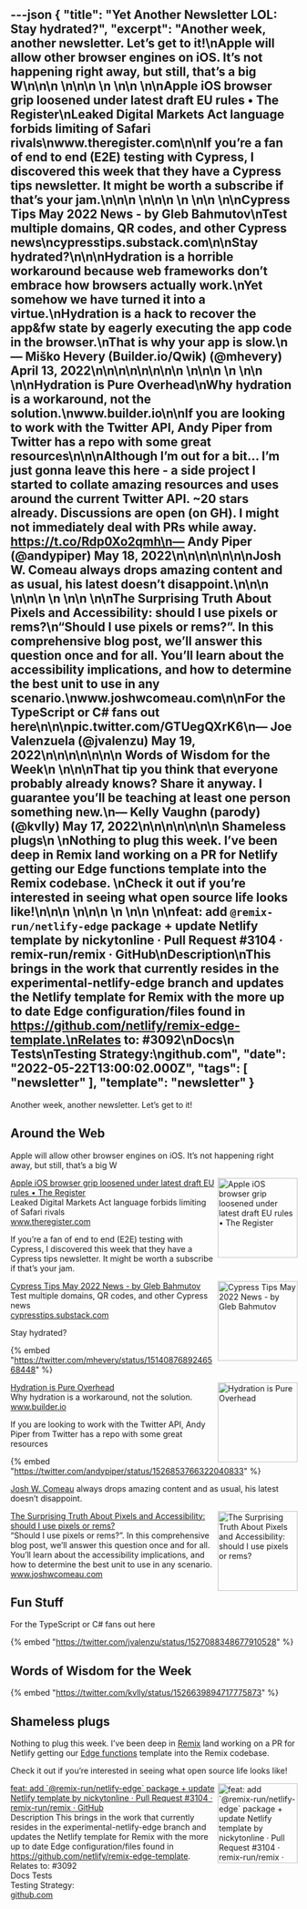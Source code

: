 ---json
{
  "title": "Yet Another Newsletter LOL: Stay hydrated?",
  "excerpt": "Another week, another newsletter. Let’s get to it!\nApple will allow other browser engines on iOS. It’s not happening right away, but still, that’s a big W\n\n\n          \n\n\n \n          \n\n          \n\nApple iOS browser grip loosened under latest draft EU rules • The Register\nLeaked Digital Markets Act language forbids limiting of Safari rivals\nwww.theregister.com\n\nIf you’re a fan of end to end (E2E) testing with Cypress, I discovered this week that they have a Cypress tips newsletter. It might be worth a subscribe if that’s your jam.\n\n\n          \n\n\n \n          \n\n          \n\nCypress Tips May 2022 News - by Gleb Bahmutov\nTest multiple domains, QR codes, and other Cypress news\ncypresstips.substack.com\n\nStay hydrated?\n\n\nHydration is a horrible workaround because web frameworks don’t embrace how browsers actually work.\nYet somehow we have turned it into a virtue.\nHydration is a hack to recover the app&fw state by eagerly executing the app code in the browser.\nThat is why your app is slow.\n— Miško Hevery (Builder.io/Qwik) (@mhevery) April 13, 2022\n\n\n\n\n\n\n\n          \n\n\n \n          \n\n          \n\nHydration is Pure Overhead\nWhy hydration is a workaround, not the solution.\nwww.builder.io\n\nIf you are looking to work with the Twitter API, Andy Piper from Twitter has a repo with some great resources\n\n\nAlthough I’m out for a bit… I’m just gonna leave this here - a side project I started to collate amazing resources and uses around the current Twitter API. ~20 stars already. Discussions are open (on GH). I might not immediately deal with PRs while away. https://t.co/Rdp0Xo2qmh\n— Andy Piper (@andypiper) May 18, 2022\n\n\n\n\n\n\nJosh W. Comeau always drops amazing content and as usual, his latest doesn’t disappoint.\n\n\n          \n\n\n \n          \n\n          \n\nThe Surprising Truth About Pixels and Accessibility: should I use pixels or rems?\n“Should I use pixels or rems?”. In this comprehensive blog post, we’ll answer this question once and for all. You’ll learn about the accessibility implications, and how to determine the best unit to use in any scenario.\nwww.joshwcomeau.com\n\nFor the TypeScript or C# fans out here\n\n\npic.twitter.com/GTUegQXrK6\n— Joe Valenzuela (@jvalenzu) May 19, 2022\n\n\n\n\n\n\n      Words of Wisdom for the Week\n    \n\n\nThat tip you think that everyone probably already knows? Share it anyway. I guarantee you’ll be teaching at least one person something new.\n— Kelly Vaughn (parody) (@kvlly) May 17, 2022\n\n\n\n\n\n\n      Shameless plugs\n    \nNothing to plug this week. I’ve been deep in Remix land working on a PR for Netlify getting our Edge functions template into the Remix codebase. \nCheck it out if you’re interested in seeing what open source life looks like!\n\n\n          \n\n\n \n          \n\n          \n\nfeat: add `@remix-run/netlify-edge` package + update Netlify template by nickytonline · Pull Request #3104 · remix-run/remix · GitHub\nDescription\nThis brings in the work that currently resides in the experimental-netlify-edge branch and updates the Netlify template for Remix with the more up to date Edge configuration/files found in https://github.com/netlify/remix-edge-template.\nRelates to: #3092\nDocs\n Tests\nTesting Strategy:\ngithub.com",
  "date": "2022-05-22T13:00:02.000Z",
  "tags": [
    "newsletter"
  ],
  "template": "newsletter"
}
---

<p>Another week, another newsletter. Let’s get to it!</p>

<h2>
      Around the Web
    </h2>

<p>Apple will allow other browser engines on iOS. It’s not happening right away, but still, that’s a big W</p>

<tr><td align="left" ><div >

<a href="https://www.theregister.com/2022/04/26/apple_ios_browser/"  target="_blank">
<img align="right" alt="Apple iOS browser grip loosened under latest draft EU rules • The Register"  height="140" src="https://s3.amazonaws.com/revue/items/images/015/893/645/thumb/shutterstock_1714430938.jpg?1652793459"  width="140"/>
</a> 
<div>
<div  ><a href="https://www.theregister.com/2022/04/26/apple_ios_browser/"  target="_blank">Apple iOS browser grip loosened under latest draft EU rules • The Register</a></div>
<div  ><div  >Leaked Digital Markets Act language forbids limiting of Safari rivals</div>
</div>
<div  ><a href="https://www.theregister.com/2022/04/26/apple_ios_browser/"  target="_blank">www.theregister.com</a></div>
</div>
</div></td></tr>

<p>If you’re a fan of end to end (E2E) testing with Cypress, I discovered this week that they have a Cypress tips newsletter. It might be worth a subscribe if that’s your jam.</p>

<tr><td align="left" ><div >

<a href="https://cypresstips.substack.com/p/cypress-tips-may-2022-news"  target="_blank">
<img align="right" alt="Cypress Tips May 2022 News - by Gleb Bahmutov"  height="140" src="https://s3.amazonaws.com/revue/items/images/015/893/690/thumb/XMJP07Ft1nA?1652793545"  width="140"/>
</a> 
<div>
<div  ><a href="https://cypresstips.substack.com/p/cypress-tips-may-2022-news"  target="_blank">Cypress Tips May 2022 News - by Gleb Bahmutov</a></div>
<div  ><div  >Test multiple domains, QR codes, and other Cypress news</div>
</div>
<div  ><a href="https://cypresstips.substack.com/p/cypress-tips-may-2022-news"  target="_blank">cypresstips.substack.com</a></div>
</div>
</div></td></tr>

<p>Stay hydrated?</p>

{% embed "https://twitter.com/mhevery/status/1514087689246568448" %}

<tr><td align="left" ><div >

<a href="https://www.builder.io/blog/hydration-is-pure-overhead"  target="_blank">
<img align="right" alt="Hydration is Pure Overhead"  height="140" src="https://s3.amazonaws.com/revue/items/images/015/940/930/thumb/assets_2FYJIGb4i01jvw0SRdL5Bt_2Fa6d8c3bacc3c4cf88446e41a71cda21c?1652983497"  width="140"/>
</a> 
<div>
<div  ><a href="https://www.builder.io/blog/hydration-is-pure-overhead"  target="_blank">Hydration is Pure Overhead</a></div>
<div  ><div  >Why hydration is a workaround, not the solution.</div>
</div>
<div  ><a href="https://www.builder.io/blog/hydration-is-pure-overhead"  target="_blank">www.builder.io</a></div>
</div>
</div></td></tr>

<p>If you are looking to work with the Twitter API, Andy Piper from Twitter has a repo with some great resources</p>

{% embed "https://twitter.com/andypiper/status/1526853766322040833" %}

<p>
<a href="https://twitter.com/JoshWComeau"  target="_blank">Josh W. Comeau</a> always drops amazing content and as usual, his latest doesn’t disappoint.</p>

<tr><td align="left" ><div >

<a href="https://www.joshwcomeau.com/css/surprising-truth-about-pixels-and-accessibility/"  target="_blank">
<img align="right" alt="The Surprising Truth About Pixels and Accessibility: should I use pixels or rems?"  height="140" src="https://s3.amazonaws.com/revue/items/images/015/952/853/thumb/og-surprising-truth-about-pixels-and-accessibility.png?1653047386"  width="140"/>
</a> 
<div>
<div  ><a href="https://www.joshwcomeau.com/css/surprising-truth-about-pixels-and-accessibility/"  target="_blank">The Surprising Truth About Pixels and Accessibility: should I use pixels or rems?</a></div>
<div  ><div  >“Should I use pixels or rems?”. In this comprehensive blog post, we’ll answer this question once and for all. You’ll learn about the accessibility implications, and how to determine the best unit to use in any scenario.</div>
</div>
<div  ><a href="https://www.joshwcomeau.com/css/surprising-truth-about-pixels-and-accessibility/"  target="_blank">www.joshwcomeau.com</a></div>
</div>
</div></td></tr>

<h2>
      Fun Stuff
    </h2>

<p>For the TypeScript or C# fans out here</p>

{% embed "https://twitter.com/jvalenzu/status/1527088348677910528" %}

<h2>
      Words of Wisdom for the Week
    </h2>

{% embed "https://twitter.com/kvlly/status/1526639894717775873" %}

<h2>
      Shameless plugs
    </h2>

<p>Nothing to plug this week. I’ve been deep in <a href="https://remix.run/"  target="_blank">Remix</a> land working on a PR for Netlify getting our <a href="https://www.netlify.com/blog/announcing-serverless-compute-with-edge-functions"  target="_blank">Edge functions</a> template into the Remix codebase. </p>

<p>Check it out if you’re interested in seeing what open source life looks like!</p>

<tr><td align="left" ><div >

<a href="https://github.com/remix-run/remix/pull/3104"  target="_blank">
<img align="right" alt="feat: add `@remix-run/netlify-edge` package + update Netlify template by nickytonline · Pull Request #3104 · remix-run/remix · GitHub"  height="140" src="https://s3.amazonaws.com/revue/items/images/015/952/757/thumb/3104?1653047106"  width="140"/>
</a> 
<div>
<div  ><a href="https://github.com/remix-run/remix/pull/3104"  target="_blank">feat: add `@remix-run/netlify-edge` package + update Netlify template by nickytonline · Pull Request #3104 · remix-run/remix · GitHub</a></div>
<div  ><div  >Description
This brings in the work that currently resides in the experimental-netlify-edge branch and updates the Netlify template for Remix with the more up to date Edge configuration/files found in <a href="https://github.com/netlify/remix-edge-template"  target="_blank">https://github.com/netlify/remix-edge-template</a>.
Relates to: #3092</div>
<div  >Docs
 Tests</div>
<div  >Testing Strategy:</div>
</div>
<div  ><a href="https://github.com/remix-run/remix/pull/3104"  target="_blank">github.com</a></div>
</div>
</div></td></tr>
